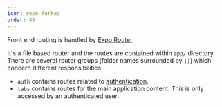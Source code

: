```yaml
---
icon: repo-forked
order: 80
---
```


Front end routing is handled by [Expo Router](https://docs.expo.dev/routing/introduction/).

It's a file based router and the routes are contained within `app/` directory. There are several router groups (folder names surrounded by `()`) which concern different responsibilities:

- `auth` contains routes related to [authentication](./authentication.md).
- `tabs` contains routes for the main application content. This is only accessed by an authenticated user.
